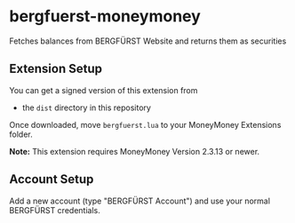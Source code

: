 # bergfuerst-moneymoney
Fetches balances from BERGFÜRST Website and returns them as securities

## Extension Setup

You can get a signed version of this extension from

* the `dist` directory in this repository

Once downloaded, move `bergfuerst.lua` to your MoneyMoney Extensions folder.

**Note:** This extension requires MoneyMoney Version 2.3.13 or newer.

## Account Setup

Add a new account (type "BERGFÜRST Account") and use your normal BERGFÜRST credentials.

